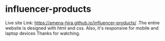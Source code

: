 # influencer-products
Live site Link: https://amena-hira.github.io/influencer-products/
.The entire website is designed with html and css. Also, it's responsive for mobile and laptop devices
Thanks for watching.
